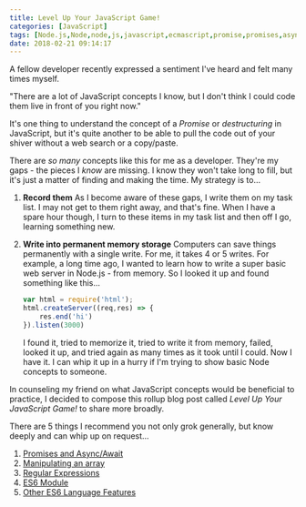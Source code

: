 ```yaml
---
title: Level Up Your JavaScript Game!
categories: [JavaScript]
tags: [Node.js,Node,node,js,javascript,ecmascript,promise,promises,async]
date: 2018-02-21 09:14:17
---
```


A fellow developer recently expressed a sentiment I've heard and felt many times myself.

"There are a lot of JavaScript concepts I know, but I don't think I could code them live in front of you right now."

It's one thing to understand the concept of a _Promise_ <!-- link --> or _destructuring_ <!-- link --> in JavaScript, but it's quite another to be able to pull the code out of your shiver without a web search or a copy/paste.

There are _so many_ concepts like this for me as a developer. They're my gaps - the pieces I _know_ are missing. I know they won't take long to fill, but it's just a matter of finding and making the time. My strategy is to...

1. **Record them**
    As I become aware of these gaps, I write them on my task list. I may not get to them right away, and that's fine. When I have a spare hour though, I turn to these items in my task list and then off I go, learning something new.

1. **Write into permanent memory storage**
    Computers can save things permanently with a single write. For me, it takes 4 or 5 writes. For example, a long time ago, I wanted to learn how to write a super basic web server in Node.js - from memory. So I looked it up and found something like this...

    ```js
    var html = require('html');
    html.createServer((req,res) => {
        res.end('hi')
    }).listen(3000)
    ```

    I found it, tried to memorize it, tried to write it from memory, failed, looked it up, and tried again as many times as it took until I could. Now I have it. I can whip it up in a hurry if I'm trying to show basic Node concepts to someone.

In counseling my friend on what JavaScript concepts would be beneficial to practice, I decided to compose this rollup blog post called _Level Up Your JavaScript Game!_ to share more broadly.

There are 5 things I recommend you not only grok generally, but know deeply and can whip up on request...

1. [Promises and Async/Await](/levelup-async)
1. [Manipulating an array](/levelup-arrays)
1. [Regular Expressions](/levelup-regex)
1. [ES6 Module](/levelup-modules)
1. [Other ES6 Language Features](/levelup-es6)